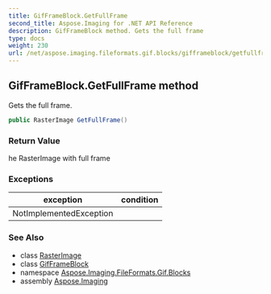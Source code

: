 ```yaml
---
title: GifFrameBlock.GetFullFrame
second_title: Aspose.Imaging for .NET API Reference
description: GifFrameBlock method. Gets the full frame
type: docs
weight: 230
url: /net/aspose.imaging.fileformats.gif.blocks/gifframeblock/getfullframe/
---
```

## GifFrameBlock.GetFullFrame method

Gets the full frame.

```csharp
public RasterImage GetFullFrame()
```

### Return Value

he RasterImage with full frame

### Exceptions

| exception | condition |
| --- | --- |
| NotImplementedException |  |

### See Also

* class [RasterImage](../../../aspose.imaging/rasterimage/)
* class [GifFrameBlock](../)
* namespace [Aspose.Imaging.FileFormats.Gif.Blocks](../../gifframeblock/)
* assembly [Aspose.Imaging](../../../)


